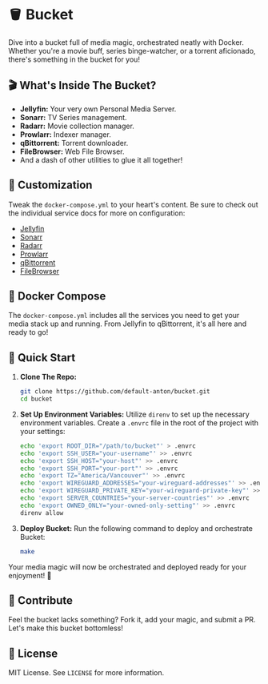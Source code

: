 # 🪣 Bucket

Dive into a bucket full of media magic, orchestrated neatly with Docker. Whether you're a movie buff, series binge-watcher, or a torrent aficionado, there's something in the bucket for you!

## 🎬 What's Inside The Bucket?

- **Jellyfin:** Your very own Personal Media Server.
- **Sonarr:** TV Series management.
- **Radarr:** Movie collection manager.
- **Prowlarr:** Indexer manager.
- **qBittorrent:** Torrent downloader.
- **FileBrowser:** Web File Browser.
- And a dash of other utilities to glue it all together!

## 🎨 Customization

Tweak the `docker-compose.yml` to your heart's content. Be sure to check out the individual service docs for more on configuration:

- [Jellyfin](https://jellyfin.org/docs/general/administration/hardware-acceleration/amd)
- [Sonarr](https://github.com/hotio/sonarr)
- [Radarr](https://github.com/hotio/radarr)
- [Prowlarr](https://github.com/hotio/prowlarr)
- [qBittorrent](https://hub.docker.com/r/linuxserver/qbittorrent)
- [FileBrowser](https://hub.docker.com/r/filebrowser/filebrowser)

## 🐳 Docker Compose

The `docker-compose.yml` includes all the services you need to get your media stack up and running. From Jellyfin to qBittorrent, it's all here and ready to go!

## 🚀 Quick Start

1. **Clone The Repo:**
   ```bash
   git clone https://github.com/default-anton/bucket.git
   cd bucket
   ```

2. **Set Up Environment Variables:**
   Utilize `direnv` to set up the necessary environment variables. Create a `.envrc` file in the root of the project with your settings:
   ```bash
   echo 'export ROOT_DIR="/path/to/bucket"' > .envrc
   echo 'export SSH_USER="your-username"' >> .envrc
   echo 'export SSH_HOST="your-host"' >> .envrc
   echo 'export SSH_PORT="your-port"' >> .envrc
   echo 'export TZ="America/Vancouver"' >> .envrc
   echo 'export WIREGUARD_ADDRESSES="your-wireguard-addresses"' >> .envrc
   echo 'export WIREGUARD_PRIVATE_KEY="your-wireguard-private-key"' >> .envrc
   echo 'export SERVER_COUNTRIES="your-server-countries"' >> .envrc
   echo 'export OWNED_ONLY="your-owned-only-setting"' >> .envrc
   direnv allow
   ```

3. **Deploy Bucket:**
   Run the following command to deploy and orchestrate Bucket:
   ```bash
   make
   ```

Your media magic will now be orchestrated and deployed ready for your enjoyment! 🍿

## 💪 Contribute

Feel the bucket lacks something? Fork it, add your magic, and submit a PR. Let's make this bucket bottomless!

## 📜 License

MIT License. See `LICENSE` for more information.
